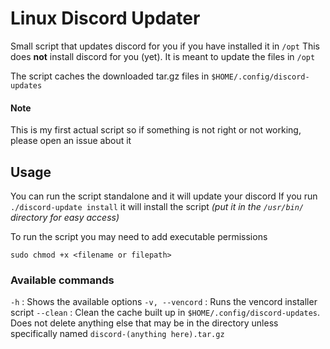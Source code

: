 # Linux Discord Updater
Small script that updates discord for you if you have installed it in `/opt`
This does **not** install discord for you (yet). It is meant to update the files in `/opt`

The script caches the downloaded tar.gz files in `$HOME/.config/discord-updates`
#### Note
This is my first actual script so if something is not right or not working, please open an issue about it
## Usage
You can run the script standalone and it will update your discord
If you run `./discord-update install` it will install the script *(put it in the `/usr/bin/` directory for easy access)*

To run the script you may need to add executable permissions
```
sudo chmod +x <filename or filepath>
```
### Available commands
`-h` : Shows the available options
`-v, --vencord` : Runs the vencord installer script
`--clean` : Clean the cache built up in `$HOME/.config/discord-updates`. Does not delete anything else that may be in the directory unless specifically named `discord-(anything here).tar.gz`
